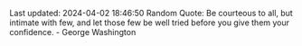 Last updated: 2024-04-02 18:46:50
Random Quote: Be courteous to all, but intimate with few, and let those few be well tried before you give them your confidence. - George Washington